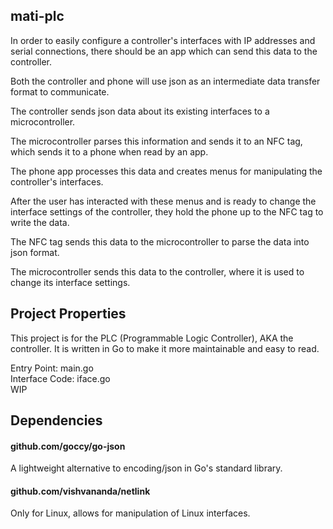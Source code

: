 ## mati-plc

In order to easily configure a controller's interfaces with IP addresses and
serial connections, there should be an app which can send this data to the
controller.

Both the controller and phone will use json as an intermediate data transfer
format to communicate.

The controller sends json data about its existing interfaces to a
microcontroller.

The microcontroller parses this information and sends it to an NFC tag, which
sends it to a phone when read by an app.

The phone app processes this data and creates menus for manipulating the
controller's interfaces.

After the user has interacted with these menus and is ready to change the
interface settings of the controller, they hold the phone up to the NFC tag to
write the data.

The NFC tag sends this data to the microcontroller to parse the data into json
format.

The microcontroller sends this data to the controller, where it is used to
change its interface settings.

## Project Properties

This project is for the PLC (Programmable Logic Controller), AKA the controller.
It is written in Go to make it more maintainable and easy to read.

Entry Point: main.go<br>
Interface Code: iface.go<br>
WIP

## Dependencies

#### github.com/goccy/go-json
A lightweight alternative to encoding/json in Go's standard library.

#### github.com/vishvananda/netlink
Only for Linux, allows for manipulation of Linux interfaces.